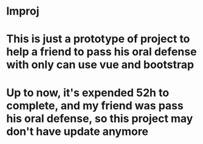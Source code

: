 # lmproj

# This is just a prototype of project to help a friend to pass his oral defense with only can use vue and bootstrap

# Up to now, it's expended 52h to complete, and my friend was pass his oral defense, so this project may don't have update anymore
